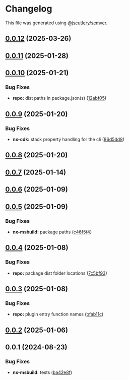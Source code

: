 # Changelog

This file was generated using [@jscutlery/semver](https://github.com/jscutlery/semver).

## [0.0.12](https://github.com/plastic-ant/packages/compare/nx-msbuild@0.0.11...nx-msbuild@0.0.12) (2025-03-26)

## [0.0.11](https://github.com/plastic-ant/packages/compare/nx-msbuild@0.0.10...nx-msbuild@0.0.11) (2025-01-28)

## [0.0.10](https://github.com/plastic-ant/packages/compare/nx-msbuild@0.0.9...nx-msbuild@0.0.10) (2025-01-21)


### Bug Fixes

* **repo:** dist paths in package.json(s) ([12abf05](https://github.com/plastic-ant/packages/commit/12abf05216cda9b4de78324f0c895947b52f245c))

## [0.0.9](https://github.com/plastic-ant/packages/compare/nx-msbuild@0.0.8...nx-msbuild@0.0.9) (2025-01-20)


### Bug Fixes

* **nx-cdk:** stack property handling for the cli ([86d5dd8](https://github.com/plastic-ant/packages/commit/86d5dd8d674fdd39a4bbe23feeab685f38b8aef1))

## [0.0.8](https://github.com/plastic-ant/packages/compare/nx-msbuild@0.0.7...nx-msbuild@0.0.8) (2025-01-20)

## [0.0.7](https://github.com/plastic-ant/packages/compare/nx-msbuild@0.0.6...nx-msbuild@0.0.7) (2025-01-14)

## [0.0.6](https://github.com/plastic-ant/packages/compare/nx-msbuild@0.0.5...nx-msbuild@0.0.6) (2025-01-09)

## [0.0.5](https://github.com/plastic-ant/packages/nx-msbuild/compare/nx-msbuild@0.0.4...nx-msbuild@0.0.5) (2025-01-09)


### Bug Fixes

* **nx-msbuild:** package paths ([c46f5f4](https://github.com/plastic-ant/packages/nx-msbuild/commit/c46f5f4af7633433cc0059e63e3f9107ca4fbc90))

## [0.0.4](https://github.com/plastic-ant/packages/compare/nx-msbuild@0.0.3...nx-msbuild@0.0.4) (2025-01-08)


### Bug Fixes

* **repo:** package dist folder locations ([7c5bf93](https://github.com/plastic-ant/packages/commit/7c5bf93c8f7a7627e4519908c82de712056cf42b))

## [0.0.3](https://github.com/plastic-ant/packages/compare/nx-msbuild@0.0.2...nx-msbuild@0.0.3) (2025-01-08)


### Bug Fixes

* **repo:** plugin entry function names ([bfab11c](https://github.com/plastic-ant/packages/commit/bfab11c76f377adf1713711877fa89bfa530d0e1))

## [0.0.2](https://github.com/plastic-ant/packages/compare/nx-msbuild@0.0.1...nx-msbuild@0.0.2) (2025-01-06)

## 0.0.1 (2024-08-23)


### Bug Fixes

* **nx-msbuild:** tests ([ba42e8f](https://github.com/plastic-ant/packages/commit/ba42e8f77bcdc3b40ef2b34890b32f0bd39a5f9a))

